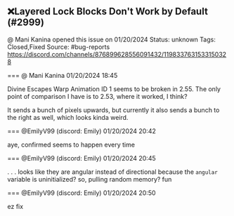 ## ❌Layered Lock Blocks Don't Work by Default (#2999)
@ Mani Kanina opened this issue on 01/20/2024
Status: unknown
Tags: Closed,Fixed
Source: #bug-reports https://discord.com/channels/876899628556091432/1198337631533150328


=== @ Mani Kanina 01/20/2024 18:45

Divine Escapes Warp Animation ID 1 seems to be broken in 2.55. The only point of comparison I have is to 2.53, where it worked, I think?

It sends a bunch of pixels upwards, but currently it also sends a bunch to the right as well, which looks kinda weird.

=== @EmilyV99 (discord: Emily) 01/20/2024 20:42

aye, confirmed
seems to happen every time

=== @EmilyV99 (discord: Emily) 01/20/2024 20:45

. . .
looks like they are angular instead of directional
because the `angular` variable is uninitialized?
so, pulling random memory?
fun

=== @EmilyV99 (discord: Emily) 01/20/2024 20:50

ez fix

